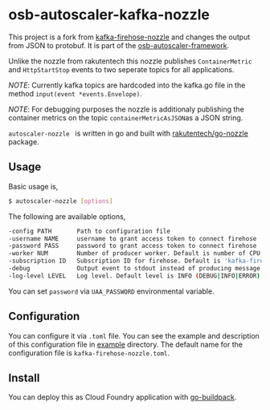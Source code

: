 # osb-autoscaler-kafka-nozzle 


This project is a fork from [kafka-firehose-nozzle](https://github.com/rakutentech/kafka-firehose-nozzle) and changes the output from JSON to protobuf. It is part of the [osb-autoscaler-framework](https://github.com/evoila/osb-autoscaler-core).

Unlike the nozzle from rakutentech this nozzle publishes `ContainerMetric` and `HttpStartStop` events to two seperate topics for all applications.

*NOTE*: Currently kafka topics are hardcoded into the kafka.go file in the method `input(event *events.Envelope)`.

*NOTE*: For debugging purposes the nozzle is additionaly publishing the container metrics on the topic `containerMetricAsJSON`as a JSON string.

`autoscaler-nozzle ` is written in go and built with [rakutentech/go-nozzle](https://github.com/rakutentech/go-nozzle) package. 


## Usage

Basic usage is,

```bash
$ autoscaler-nozzle [options]
```

The following are available options,

```bash
-config PATH       Path to configuration file
-username NAME     username to grant access token to connect firehose
-password PASS     password to grant access token to connect firehose
-worker NUM        Number of producer worker. Default is number of CPU core
-subscription ID   Subscription ID for firehose. Default is 'kafka-firehose-nozzle'
-debug             Output event to stdout instead of producing message to kafka
-log-level LEVEL   Log level. Default level is INFO (DEBUG|INFO|ERROR)
```

You can set `password` via `UAA_PASSWORD` environmental variable.

## Configuration

You can configure it via `.toml` file. You can see the example and description of this configuration file in [example](/example) directory. The default name for the configuration file is `kafka-firehose-nozzle.toml`.

## Install

You can deploy this as Cloud Foundry application with [go-buildpack](https://github.com/cloudfoundry/go-buildpack). 
